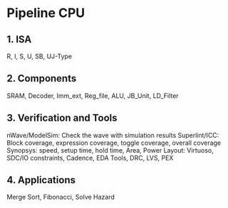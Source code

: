# Pipeline CPU

## 1. ISA
R, I, S, U, SB, UJ-Type  

## 2. Components
SRAM, Decoder, Imm_ext, Reg_file, ALU, JB_Unit, LD_Filter  

## 3. Verification and Tools
nWave/ModelSim: Check the wave with simulation results
Superlint/ICC: Block coverage, expression coverage, toggle coverage, overall coverage  
Synopsys: speed, setup time, hold time, Area, Power
Layout: Virtuoso, SDC/IO constraints, Cadence, EDA Tools, DRC, LVS, PEX  

## 4. Applications
Merge Sort, Fibonacci, Solve Hazard   